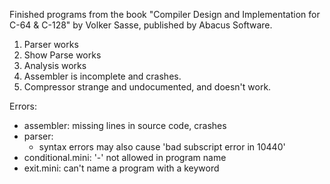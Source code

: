 Finished programs from the book
"Compiler Design and Implementation for C-64 & C-128"
by Volker Sasse,
published by Abacus Software.

1. Parser works
2. Show Parse works
3. Analysis works
4. Assembler is incomplete and crashes.
5. Compressor strange and undocumented, and doesn't work.

Errors:
* assembler: missing lines in source code, crashes
* parser: 
  - syntax errors may also cause 'bad subscript error in 10440'
* conditional.mini: '-' not allowed in program name
* exit.mini: can't name a program with a keyword
